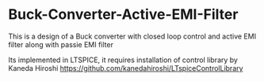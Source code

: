 # Buck-Converter-Active-EMI-Filter


This is a design of a Buck converter with closed loop control and active EMI filter along with passie EMI filter

Its implemented in LTSPICE, it requires installation of control library by Kaneda Hiroshi
https://github.com/kanedahiroshi/LTspiceControlLibrary


